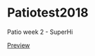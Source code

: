 # Patiotest2018
Patio week 2 - SuperHi

[Preview](http://htmlpreview.github.io/?https://raw.githubusercontent.com/emmmma21/Patiotest2018/master/index.html)
